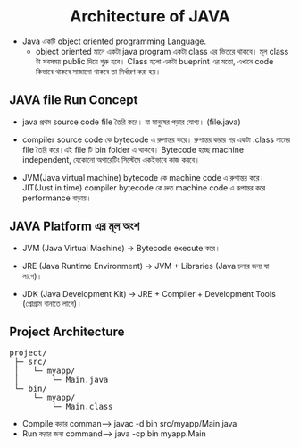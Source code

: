 <h1 align="center">Architecture of JAVA</h1>

- Java একটি object oriented programming Language.
    - object oriented মানে একটা java program একটা class এর ভিতরে থাকবে। মূল class টা সবসময় public দিয়ে শুরু হবে। Class হলো একটা bueprint এর মতো, এখানে code কিভাবে থাকবে সাজানো থাকবে তা নির্ধারণ করা হয়।

## JAVA file Run Concept
- java প্রথম source code file তৈরি করে। যা মানুষের পড়ার যোগ্য। (file.java)

- compiler source code কে bytecode এ রুপান্তর করে। রুপান্তর করার পর একটা .class নামের file তৈরি করে।এই file টি bin folder এ থাকবে। Bytecode হচ্ছে machine independent, যেকোনো অপারেটিং সিস্টেমে একইভাবে কাজ করবে।

- JVM(Java virtual machine) bytecode কে machine code এ রুপান্তর করে। JIT(Just in time) compiler bytecode কে দ্রুত machine code এ রূপান্তর করে performance বাড়ায়।

## JAVA Platform এর মূল অংশ
- JVM (Java Virtual Machine) → Bytecode execute করে।

- JRE (Java Runtime Environment) → JVM + Libraries (Java চলার জন্য যা লাগে)।

- JDK (Java Development Kit) → JRE + Compiler + Development Tools (প্রোগ্রাম বানাতে লাগে)।

## Project Architecture 
<pre>
project/ 
 ├─ src/ 
 │   └─ myapp/
 │       └─ Main.java
 └─ bin/
     └─ myapp/
         └─ Main.class
</pre>

- Compile করার comman-->
javac -d bin src/myapp/Main.java
- Run করার জন্য command-->
java -cp bin myapp.Main